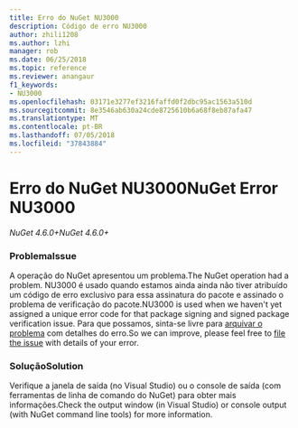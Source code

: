 ```yaml
---
title: Erro do NuGet NU3000
description: Código de erro NU3000
author: zhili1208
ms.author: lzhi
manager: rob
ms.date: 06/25/2018
ms.topic: reference
ms.reviewer: anangaur
f1_keywords:
- NU3000
ms.openlocfilehash: 03171e3277ef3216faffd0f2dbc95ac1563a510d
ms.sourcegitcommit: 8e3546ab630a24cde8725610b6a68f8eb87afa47
ms.translationtype: MT
ms.contentlocale: pt-BR
ms.lasthandoff: 07/05/2018
ms.locfileid: "37843884"
---
```

# <a name="nuget-error-nu3000"></a><span data-ttu-id="63cc1-103">Erro do NuGet NU3000</span><span class="sxs-lookup"><span data-stu-id="63cc1-103">NuGet Error NU3000</span></span>

<span data-ttu-id="63cc1-104">*NuGet 4.6.0+*</span><span class="sxs-lookup"><span data-stu-id="63cc1-104">*NuGet 4.6.0+*</span></span>

### <a name="issue"></a><span data-ttu-id="63cc1-105">Problema</span><span class="sxs-lookup"><span data-stu-id="63cc1-105">Issue</span></span>
<span data-ttu-id="63cc1-106">A operação do NuGet apresentou um problema.</span><span class="sxs-lookup"><span data-stu-id="63cc1-106">The NuGet operation had a problem.</span></span> <span data-ttu-id="63cc1-107">NU3000 é usado quando estamos ainda ainda não tiver atribuído um código de erro exclusivo para essa assinatura do pacote e assinado o problema de verificação do pacote.</span><span class="sxs-lookup"><span data-stu-id="63cc1-107">NU3000 is used when we haven't yet assigned a unique error code for that package signing and signed package verification issue.</span></span> <span data-ttu-id="63cc1-108">Para que possamos, sinta-se livre para [arquivar o problema](https://github.com/nuget/home/issues) com detalhes do erro.</span><span class="sxs-lookup"><span data-stu-id="63cc1-108">So we can improve, please feel free to [file the issue](https://github.com/nuget/home/issues) with details of your error.</span></span>

### <a name="solution"></a><span data-ttu-id="63cc1-109">Solução</span><span class="sxs-lookup"><span data-stu-id="63cc1-109">Solution</span></span>
<span data-ttu-id="63cc1-110">Verifique a janela de saída (no Visual Studio) ou o console de saída (com ferramentas de linha de comando do NuGet) para obter mais informações.</span><span class="sxs-lookup"><span data-stu-id="63cc1-110">Check the output window (in Visual Studio) or console output (with NuGet command line tools) for more information.</span></span>

